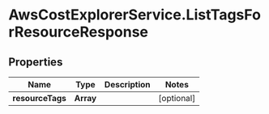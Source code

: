 # AwsCostExplorerService.ListTagsForResourceResponse

## Properties

Name | Type | Description | Notes
------------ | ------------- | ------------- | -------------
**resourceTags** | **Array** |  | [optional] 


